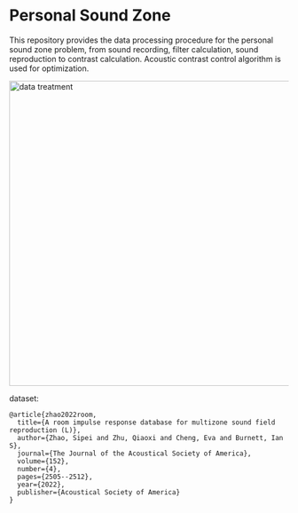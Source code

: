 # Personal Sound Zone

This repository provides the data processing procedure for the personal sound zone problem, from sound recording, filter calculation, sound reproduction to contrast calculation.
Acoustic contrast control algorithm is used for optimization. 

<img width="550" alt="data treatment" src="https://github.com/li630925405/real-psz/assets/42208957/577b1549-3b5b-457b-b78c-99fed6deb14c">

dataset:
```
@article{zhao2022room,
  title={A room impulse response database for multizone sound field reproduction (L)},
  author={Zhao, Sipei and Zhu, Qiaoxi and Cheng, Eva and Burnett, Ian S},
  journal={The Journal of the Acoustical Society of America},
  volume={152},
  number={4},
  pages={2505--2512},
  year={2022},
  publisher={Acoustical Society of America}
}
```
